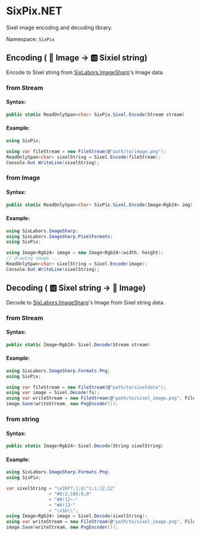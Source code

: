 # SixPix.NET

Sixel image encoding and decoding library.

Namespace: `SixPix`

## Encoding ( :art: Image -> :ab: Sixiel string)

Encode to Sixel string from [SixLabors.ImageSharp]'s Image data.

### from Stream

#### Syntax:
```csharp
public static ReadOnlySpan<char> SixPix.Sixel.Encode(Stream stream)
```

#### Example:
```csharp
using SixPix;

using var fileStream = new FileStream(@"path/to/image.png");
ReadOnlySpan<char> sixelString = Sixel.Encode(fileStream);
Console.Out.WriteLine(sixelString);
```

### from Image

#### Syntax:
```csharp
public static ReadOnlySpan<char> SixPix.Sixel.Encode(Image<Rgb24> img)
```

#### Example:
```csharp
using SixLabors.ImageSharp;
using SixLabors.ImageSharp.PixelFormats;
using SixPix;

using Image<Rgb24> image = new Image<Rgb24>(width, height);
// drawing image ...
ReadOnlySpan<char> sixelString = Sixel.Encode(image);
Console.Out.WriteLine(sixelString);
```

## Decoding ( :ab: Sixel string -> :art: Image)

Decode to [SixLabors.ImageSharp]'s Image from Sixel string data.

### from Stream

#### Syntax:
```csharp
public static Image<Rgb24> Sixel.Decode(Stream stream)
```

#### Example:
```csharp
using SixLabors.ImageSharp.Formats.Png;
using SixPix;

using var fileStream = new FileStream(@"path/to/sixeldata");
using var image = Sixel.Decode(fs);
using var writeStream = new FileStream(@"path/to/sixel_image.png", FileMode.Create);
image.Save(writeStream, new PngEncoder());
```

### from string

#### Syntax:
```csharp
public static Image<Rgb24> Sixel.Decode(String sixelString)
```

#### Example:
```csharp
using SixLabors.ImageSharp.Formats.Png;
using SixPix;

var sixelString = "\x1bP7;1;q\"1;1;12;12"
                + "#0;2;100;0;0"
                + "#0!12~-"
                + "#0!12~"
                + "\x1b\\";
using Image<Rgb24> image = Sixel.Decode(sixelString);
using var writeStream = new FileStream(@"path/to/sixel_image.png", FileMode.Create);
image.Save(writeStream, new PngEncoder());
```

[SixLabors.ImageSharp]: https://github.com/SixLabors/ImageSharp
